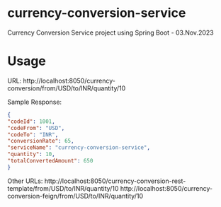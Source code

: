 # currency-conversion-service
Currency Conversion Service project using Spring Boot - 03.Nov.2023

# Usage
URL: http://localhost:8050/currency-conversion/from/USD/to/INR/quantity/10

Sample Response:
```json
{
"codeId": 1001,
"codeFrom": "USD",
"codeTo": "INR",
"conversionRate": 65,
"serviceName": "currency-conversion-service",
"quantity": 10,
"totalConvertedAmount": 650
}
```

Other URLs:
http://localhost:8050/currency-conversion-rest-template/from/USD/to/INR/quantity/10
http://localhost:8050/currency-conversion-feign/from/USD/to/INR/quantity/10